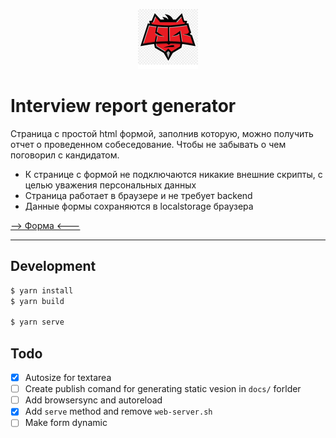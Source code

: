 <p align="center">
  <img width="96" height="96" src="https://github.com/Rpsl/interview-report-generator/blob/master/assets/favicon.ico/android-icon-192x192.png?raw=true">
</p>

# Interview report generator

Страница с простой html формой, заполнив которую, можно получить отчет о проведенном собеседование. Чтобы не забывать о чем поговорил с кандидатом.

  - К странице с формой не подключаются никакие внешние скрипты, с целью уважения персональных данных
  - Страница работает в браузере и не требует backend
  - Данные формы сохраняются в localstorage браузера


[--> Форма <---](https://rpsl.github.io/interview-report-generator/)

---

## Development

```javascript
$ yarn install
$ yarn build

$ yarn serve
```

## Todo

- [x] Autosize for textarea
- [ ] Create publish comand for generating static vesion in `docs/` forlder
- [ ] Add browsersync and autoreload
- [x] Add `serve` method and remove `web-server.sh`
- [ ] Make form dynamic